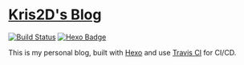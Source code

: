 # [Kris2D's Blog](https://kris2d.info/)
[![Build Status](https://travis-ci.org/mrcotter/mrcotter.github.io.svg?branch=raw)](https://travis-ci.org/mrcotter/mrcotter.github.io)
[![Hexo Badge](https://img.shields.io/badge/Hexo-3.6.0-brightgreen.svg)](https://hexo.io/)

This is my personal blog, built with [Hexo](https://hexo.io/) and use [Travis CI](https://travis-ci.org/) for CI/CD.